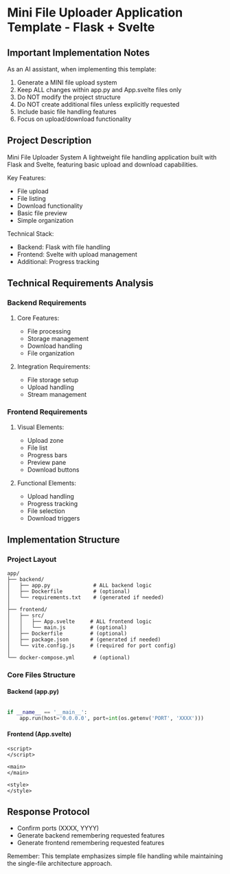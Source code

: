 # Mini File Uploader Application Template - Flask + Svelte

## Important Implementation Notes

As an AI assistant, when implementing this template:
1. Generate a MINI file upload system
2. Keep ALL changes within app.py and App.svelte files only
3. Do NOT modify the project structure
4. Do NOT create additional files unless explicitly requested
5. Include basic file handling features
6. Focus on upload/download functionality

## Project Description

Mini File Uploader System
A lightweight file handling application built with Flask and Svelte, featuring basic upload and download capabilities.

Key Features:
- File upload
- File listing
- Download functionality
- Basic file preview
- Simple organization

Technical Stack:
- Backend: Flask with file handling
- Frontend: Svelte with upload management
- Additional: Progress tracking

## Technical Requirements Analysis

### Backend Requirements
1. Core Features:
   - File processing
   - Storage management
   - Download handling
   - File organization

2. Integration Requirements:
   - File storage setup
   - Upload handling
   - Stream management

### Frontend Requirements
1. Visual Elements:
   - Upload zone
   - File list
   - Progress bars
   - Preview pane
   - Download buttons

2. Functional Elements:
   - Upload handling
   - Progress tracking
   - File selection
   - Download triggers

## Implementation Structure

### Project Layout
```plaintext
app/
├── backend/
│   ├── app.py              # ALL backend logic
│   ├── Dockerfile          # (optional)
│   └── requirements.txt    # (generated if needed)
│
├── frontend/
│   ├── src/
│   │   ├── App.svelte     # ALL frontend logic
│   │   └── main.js        # (optional)
│   ├── Dockerfile         # (optional)
│   ├── package.json       # (generated if needed)
│   └── vite.config.js     # (required for port config)
│
└── docker-compose.yml      # (optional)
```

### Core Files Structure

#### Backend (app.py)
```python

if __name__ == '__main__':
    app.run(host='0.0.0.0', port=int(os.getenv('PORT', 'XXXX')))
```

#### Frontend (App.svelte)
```svelte
<script>
</script>

<main>
</main>

<style>
</style>
```

## Response Protocol
- Confirm ports (XXXX, YYYY)
- Generate backend remembering requested features
- Generate frontend remembering requested features

Remember: This template emphasizes simple file handling while maintaining the single-file architecture approach.
